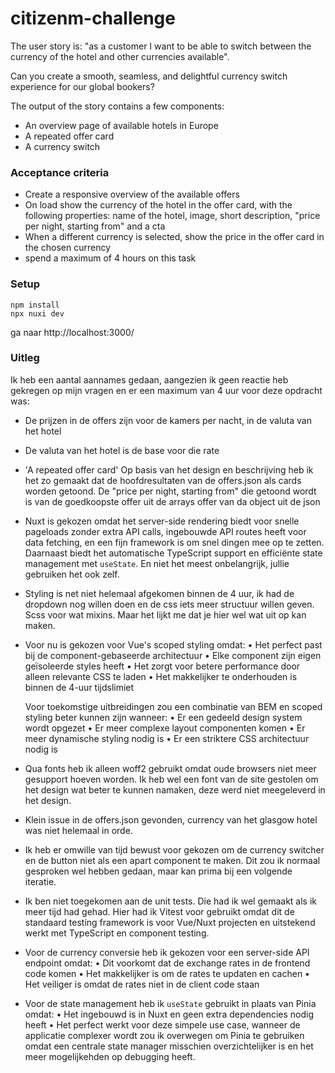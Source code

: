 # citizenm-challenge

The user story is: "as a customer I want to be able to switch between the currency of the hotel and other currencies available".

Can you create a smooth, seamless, and delightful currency switch experience for our global bookers?

The output of the story contains a few components:

- An overview page of available hotels in Europe
- A repeated offer card
- A currency switch

### Acceptance criteria

- Create a responsive overview of the available offers
- On load show the currency of the hotel in the offer card, with the following properties: name of the hotel, image, short description, "price per night, starting from" and a cta
- When a different currency is selected, show the price in the offer card in the chosen currency
- spend a maximum of 4 hours on this task

### Setup

    npm install
    npx nuxi dev

ga naar http://localhost:3000/

### Uitleg

Ik heb een aantal aannames gedaan, aangezien ik geen reactie heb gekregen op mijn vragen en er een maximum van 4 uur voor deze opdracht was:

- De prijzen in de offers zijn voor de kamers per nacht, in de valuta van het hotel
- De valuta van het hotel is de base voor die rate
- 'A repeated offer card' Op basis van het design en beschrijving heb ik het zo gemaakt dat de hoofdresultaten van de offers.json als cards worden getoond. De "price per night, starting from" die getoond wordt is van de goedkoopste offer uit de arrays offer van da object uit de json

- Nuxt is gekozen omdat het server-side rendering biedt voor snelle pageloads zonder extra API calls, ingebouwde API routes heeft voor data fetching, en een fijn framework is om snel dingen mee op te zetten. Daarnaast biedt het automatische TypeScript support en efficiënte state management met `useState`. En niet het meest onbelangrijk, jullie gebruiken het ook zelf.
- Styling is net niet helemaal afgekomen binnen de 4 uur, ik had de dropdown nog willen doen en de css iets meer structuur willen geven. Scss voor wat mixins. Maar het lijkt me dat je hier wel wat uit op kan maken.
- Voor nu is gekozen voor Vue's scoped styling omdat:
  • Het perfect past bij de component-gebaseerde architectuur
  • Elke component zijn eigen geïsoleerde styles heeft
  • Het zorgt voor betere performance door alleen relevante CSS te laden
  • Het makkelijker te onderhouden is binnen de 4-uur tijdslimiet

  Voor toekomstige uitbreidingen zou een combinatie van BEM en scoped styling beter kunnen zijn wanneer:
  • Er een gedeeld design system wordt opgezet
  • Er meer complexe layout componenten komen
  • Er meer dynamische styling nodig is
  • Er een striktere CSS architectuur nodig is

- Qua fonts heb ik alleen woff2 gebruikt omdat oude browsers niet meer gesupport hoeven worden. Ik heb wel een font van de site gestolen om het design wat beter te kunnen namaken, deze werd niet meegeleverd in het design.
- Klein issue in de offers.json gevonden, currency van het glasgow hotel was niet helemaal in orde.
- Ik heb er omwille van tijd bewust voor gekozen om de currency switcher en de button niet als een apart component te maken. Dit zou ik normaal gesproken wel hebben gedaan, maar kan prima bij een volgende iteratie.
- Ik ben niet toegekomen aan de unit tests. Die had ik wel gemaakt als ik meer tijd had gehad. Hier had ik Vitest voor gebruikt omdat dit de standaard testing framework is voor Vue/Nuxt projecten en uitstekend werkt met TypeScript en component testing.
- Voor de currency conversie heb ik gekozen voor een server-side API endpoint omdat:
  • Dit voorkomt dat de exchange rates in de frontend code komen
  • Het makkelijker is om de rates te updaten en cachen
  • Het veiliger is omdat de rates niet in de client code staan

- Voor de state management heb ik `useState` gebruikt in plaats van Pinia omdat:
  • Het ingebouwd is in Nuxt en geen extra dependencies nodig heeft
  • Het perfect werkt voor deze simpele use case, wanneer de applicatie complexer wordt zou ik overwegen om Pinia te gebruiken omdat een centrale state manager misschien overzichtelijker is en het meer mogelijkehden op debugging heeft.
